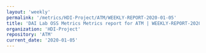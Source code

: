 ```yaml
---
layout: 'weekly'
permalink: '/metrics/HDI-Project/ATM/WEEKLY-REPORT-2020-01-05'
title: 'DAI Lab OSS Metrics Metrics report for ATM | WEEKLY-REPORT-2020-01-05'
organization: 'HDI-Project'
repository: 'ATM'
current_date: '2020-01-05'
---
```

